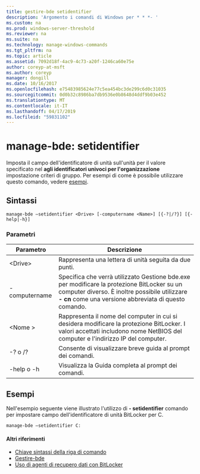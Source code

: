 ```yaml
---
title: gestire-bde setidentifier
description: 'Argomento i comandi di Windows per * * *- '
ms.custom: na
ms.prod: windows-server-threshold
ms.reviewer: na
ms.suite: na
ms.technology: manage-windows-commands
ms.tgt_pltfrm: na
ms.topic: article
ms.assetid: 7092d18f-4ac9-4c73-a20f-1246ca60e75e
author: coreyp-at-msft
ms.author: coreyp
manager: dongill
ms.date: 10/16/2017
ms.openlocfilehash: e75483985624e77c5ea454bc3de299c6d0c31035
ms.sourcegitcommit: 0d0b32c8986ba7db9536e0b8648d4ddf9b03e452
ms.translationtype: MT
ms.contentlocale: it-IT
ms.lasthandoff: 04/17/2019
ms.locfileid: "59831102"
---
```

# <a name="manage-bde-setidentifier"></a>manage-bde: setidentifier



Imposta il campo dell'identificatore di unità sull'unità per il valore specificato nel **agli identificatori univoci per l'organizzazione** impostazione criteri di gruppo. Per esempi di come è possibile utilizzare questo comando, vedere [esempi](#BKMK_Examples).

## <a name="syntax"></a>Sintassi

```
manage-bde –setidentifier <Drive> [-computername <Name>] [{-?|/?}] [{-help|-h}]
```

### <a name="parameters"></a>Parametri

|Parametro|Descrizione|
|---------|-----------|
|\<Drive>|Rappresenta una lettera di unità seguita da due punti.|
|-computername|Specifica che verrà utilizzato Gestione bde.exe per modificare la protezione BitLocker su un computer diverso. È inoltre possibile utilizzare **- cn** come una versione abbreviata di questo comando.|
|\<Nome >|Rappresenta il nome del computer in cui si desidera modificare la protezione BitLocker. I valori accettati includono nome NetBIOS del computer e l'indirizzo IP del computer.|
|-? o /?|Consente di visualizzare breve guida al prompt dei comandi.|
|-help o -h|Visualizza la Guida completa al prompt dei comandi.|

## <a name="BKMK_Examples"></a>Esempi

Nell'esempio seguente viene illustrato l'utilizzo di **- setidentifier** comando per impostare campo dell'identificatore di unità BitLocker per C.
```
manage-bde –setidentifier C:
```

#### <a name="additional-references"></a>Altri riferimenti

-   [Chiave sintassi della riga di comando](command-line-syntax-key.md)
-   [Gestire-bde](manage-bde.md)
-   [Uso di agenti di recupero dati con BitLocker](https://technet.microsoft.com/library/dd875560(WS.10).aspx)